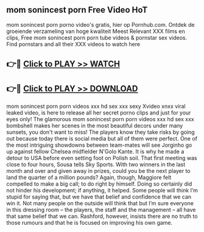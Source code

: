 ## mom sonincest porn Free Video HoT 

mom sonincest porn porno video's gratis, hier op Pornhub.com. Ontdek de groeiende verzameling van hoge kwaliteit Meest Relevant XXX films en clips,
Free mom sonincest porn porn tube videos & pornstar sex videos. Find pornstars and all their XXX videos to watch here


## 👉🔴 [Click to PLAY >> WATCH](http://us.freeplayer.one?title=mom_sonincest_porn&ref=16D)

## 👉🔴 [Click to PLAY >> DOWNLOAD](http://us.freeplayer.one?title=mom_sonincest_porn&ref=16D)


mom sonincest porn porn videos xxx hd sex xxx sexy Xvideo xnxx viral leaked video, is here to release all her secret porno clips and just for your eyes only! The glamorous mom sonincest porn porn videos xxx hd sex xxx bombshell makes her scenes in the most beautiful decors under many sunsets, you don't want to miss! The players know they take risks by going out because today there is social media but all of them were perfect. One of the most intriguing showdowns between team-mates will see Jorginho go up against fellow Chelsea midfielder N'Golo Kante. It is why he made a detour to USA before even setting foot on Polish soil. That first meeting was close to four hours, Sousa tells Sky Sports. With two winners in the last month and over and given away in prizes, could you be the next player to land the quarter of a million pounds? Again, though, Maggiore felt compelled to make a big call; to do right by himself. Doing so certainly did not hinder his development; if anything, it helped. Some people will think I’m stupid for saying that, but we have that belief and confidence that we can win it. Not many people on the outside will think that but I’m sure everyone in this dressing room – the players, the staff and the management – all have that same belief that we can. Rashford, however, insists there are no truth to those rumours and that he is focused on improving his own game.